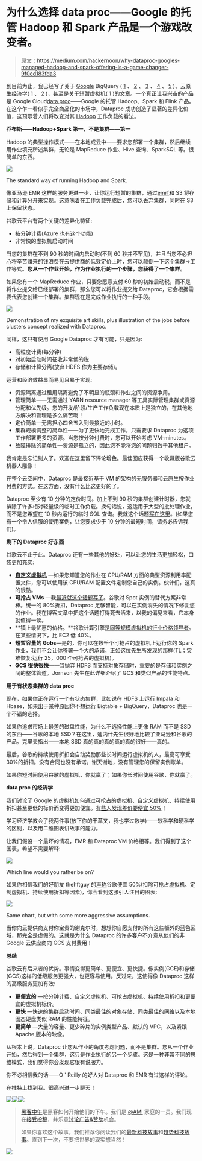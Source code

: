 # 为什么选择 data proc——Google 的托管 Hadoop 和 Spark 产品是一个游戏改变者。

> 原文：<https://medium.com/hackernoon/why-dataproc-googles-managed-hadoop-and-spark-offering-is-a-game-changer-9f0ed183fda3>

到目前为止，我已经写了关于 [Google](https://hackernoon.com/tagged/google) BigQuery ( [1](https://cloud.google.com/blog/big-data/2016/01/anatomy-of-a-bigquery-query) 、 [2](https://cloud.google.com/blog/big-data/2016/01/bigquery-under-the-hood) 、 [3](https://cloud.google.com/blog/big-data/2016/08/google-bigquery-continues-to-define-what-it-means-to-be-fully-managed) 、 [4](/p/6654841fa2dc) 、 [5](/google-cloud/paying-it-forward-how-bigquerys-data-ingest-breaks-tech-norms-8bfe2341f5eb) )、云原生经济学( [1](https://cloud.google.com/blog/big-data/2016/02/visualizing-the-mechanics-of-on-demand-pricing-in-big-data-technologies) 、 [2](https://cloud.google.com/blog/big-data/2016/02/understanding-bigquerys-rapid-scaling-and-simple-pricing) )，甚至是关于短暂虚拟机( [1](/@thetinot/google-clouds-spot-instances-win-big-and-you-should-too-5b244ca3facf#.soec2n94i) )的文章。一个真正让我兴奋的产品是 Google Cloud[data proc](https://cloud.google.com/dataproc/)——Google 的托管 Hadoop、Spark 和 Flink 产品。在这个乍一看似乎完全商品化的市场中，Dataproc 成功创造了显著的差异化价值，这预示着人们将改变对其 [Hadoop](https://hackernoon.com/tagged/hadoop) 工作负载的看法。

**乔布斯——Hadoop+Spark 第一，不是集群——第一**

Hadoop 的典型操作模式——在本地或云中——要求您部署一个集群，然后继续用作业填充所述集群，无论是 MapReduce 作业、Hive 查询、SparkSQL 等。很简单的东西。

![](img/7b1e4d6a67e72fbd226a974a6c0f92d4.png)

The standard way of running Hadoop and Spark.

像亚马逊 EMR 这样的服务更进一步，让你运行短暂的集群，通过[emrf](http://docs.aws.amazon.com/ElasticMapReduce/latest/DeveloperGuide/emr-plan-file-systems.html)和 S3 将存储和计算分开来实现。这意味着在工作负载完成后，您可以丢弃集群，同时在 S3 上保留状态。

谷歌云平台有两个关键的差异化特征:

*   按分钟计费(Azure 也有这个功能)
*   非常快的虚拟机启动时间

当您的集群在不到 90 秒的时间内启动时(不到 60 秒并不罕见)，并且当您不必担心将辛苦赚来的钱浪费在云提供商的低效定价上时，您可以颠倒一下这个集群->工作等式。**您从一个作业开始，作为作业执行的一个步骤，您获得了一个集群。**

如果您有一个 MapReduce 作业，只要您愿意支付 60 秒的初始启动税，而不是将作业提交给已经部署的集群，那么您可以将作业提交给 Dataproc，它会根据需要代表您创建一个集群。集群现在是完成作业执行的一种手段。

![](img/f3e891508f86f7bfe4b45fb8b4d9f0ff.png)

Demonstration of my exquisite art skills, plus illustration of the jobs before clusters concept realized with Dataproc.

同样，这只有使用 Google Dataproc 才有可能，只是因为:

*   高粒度计费(每分钟)
*   对初始启动时间征收非常低的税
*   存储和计算分离(放弃 HDFS 作为主要存储)。

运营和经济效益显而易见且易于实现:

*   资源隔离通过租用隔离避免了不明显的瓶颈和作业之间的资源争用。
*   管理简单——无需通过 YARN resource manager 等工具实际管理集群或资源分配和优先级。您的开发/阶段/生产工作负载现在本质上是独立的，在其他地方解决和管理是多么痛苦啊！
*   定价简单—无需担心四舍五入到最接近的小时。
*   集群规模调整的简单性——为了更快地完成工作，只需要求 Dataproc 为这项工作部署更多的资源。当您按分钟付费时，您可以开始考虑 VM-minutes。
*   故障排除的简单性—资源是孤立的，因此您不能将您的问题归咎于其他租户。

我肯定是忘记别人了。欢迎在这里留下评论增色。最佳回应获得一个收藏版谷歌云机器人雕像！

在整个云空间中，Dataproc 是最接近基于 VM 的架构的无服务器和云原生按作业付费的方式。在这方面，没有什么比这更好的了。

Dataproc 至少有 10 分钟的定价时间。加上不到 90 秒的集群创建计时器，您就排除了许多相对轻量级的临时工作负载。换句话说，这适用于大型的批处理作业，而不是您希望在 10 秒内运行的临时 SQL 查询。我就这个话题[写在这里](https://cloud.google.com/blog/big-data/2016/02/understanding-bigquerys-rapid-scaling-and-simple-pricing)。(如果您有一个令人信服的使用案例，让您要求少于 10 分钟的最短时间，请务必告诉我们)。

**剩下的 Dataproc 好东西**

谷歌云不止于此。Dataproc 还有一些其他的好处，可以让您的生活更加轻松，口袋更加充实:

*   [**自定义虚拟机**](https://cloud.google.com/custom-machine-types/) —如果您知道您的作业在 CPU/RAM 方面的典型资源利用率配置文件，您可以使用该 CPU/RAM 配置文件定制您自己的实例。伙计们，这真的很酷。
*   **可抢占 VMs** —我[最近就这个话题写了](/@thetinot/google-clouds-spot-instances-win-big-and-you-should-too-5b244ca3facf#.4yknmlbzx)。谷歌对 Spot 实例的替代方案非常棒。统一的 80%折扣，Dataproc 足够智能，可以在实例消失的情况下修复您的作业。我在博客文章中把这个话题打得死去活来，以我的偏见来看，它本身就值得一读。
*   **镇上最优惠的价格。**谷歌计算引擎[是同等规模虚拟机的行业价格领导者](http://fortune.com/2016/01/08/google-amazon-cloud-price-war/)。在某些情况下，比 EC2 低 40%。
*   **短暂容量的 Gobs**—是的，你可以在数千个可抢占的虚拟机上运行你的 Spark 作业，我们不会让你签署一个大的承诺，正如这位先生所发现的那样(TL；灾难恢复:运行 25，000 个可抢占的虚拟机)。
*   **GCS 很快很快**——当抛弃 HDFS 而支持对象存储时，重要的是存储和实例之间的整体管道。Jornson 先生在此详细介绍了 GCS 和类似产品的性能特点。

**用于有状态集群的 data proc**

现在，如果你正在运行一个有状态集群，比如说在 HDFS 上运行 Impala 和 Hbase，如果出于某种原因你不想运行 Bigtable + BigQuery，Dataproc 也是一个不错的选择。

如果你追求市场上最差的磁盘性能，为什么不选择性能上更像 RAM 而不是 SSD 的东西——谷歌的本地 SSD？在这里，迪内什先生很好地比较了亚马逊和谷歌的产品。克里夫指出——本地 SSD 真的真的真的真的真的很好——真的。

最后，谷歌的持续使用折扣会自动奖励那些长时间运行虚拟机的人，最高可享受 30%的折扣。没有合同也没有承诺。谢天谢地，没有管理您的保留实例账单。

如果你短时间使用谷歌的虚拟机，你就赢了；如果你长时间使用谷歌，你就赢了。

**data proc 的经济学**

我们讨论了 Google 的虚拟机如何通过可抢占的虚拟机、自定义虚拟机、持续使用折扣甚至更低的标价而变得更加便宜。[有些人发现差价要便宜 50%](https://thehftguy.com/2016/11/18/google-cloud-is-50-cheaper-than-aws/)！

学习经济学教会了我两件事(放下你的干草叉，我也学过数学)——软科学和硬科学的区别，以及用二维图表讲故事的能力。

让我们假设一个最坏的情况，EMR 和 Dataproc VM 价格相等。我们得到了这个图表，希望不需要解释:

![](img/493e17899f5f22d406a10681fb86f1d5.png)

Which line would you rather be on?

如果你相信我们的好朋友 thehftguy 的[声称](https://thehftguy.com/2016/11/18/google-cloud-is-50-cheaper-than-aws/)谷歌便宜 50%(扣除可抢占虚拟机、定制虚拟机、持续使用折扣等因素)，你会看到这张引人注目的图表:

![](img/dfb78a8438f3d2830ad40c2c12d5b0ff.png)

Same chart, but with some more aggressive assumptions.

当你向云提供商支付你宝贵的谢克尔时，想想你自愿支付的所有这些额外的蓝色区域，那完全是虚假的。这就是为什么 Dataproc 的许多客户不介意从他们的非 Google 云供应商向 GCS 支付费用！

**总结**

谷歌云有后来者的优势。事情变得更简单、更便宜、更快捷。像实例(GCE)和存储(GCS)这样的低级服务更强大，也更容易使用。反过来，这使得像 Dataproc 这样的高级服务更加有效:

*   **更便宜的** —按分钟计费、自定义虚拟机、可抢占虚拟机、持续使用折扣和更便宜的虚拟机标价。
*   **更快** —快速的集群启动时间、同类最佳的对象存储、同类最佳的网络以及本地固态硬盘类似 RAM 的性能特征。
*   **更简单** —大量的容量、更少碎片的实例类型产品、默认的 VPC，以及紧跟 Apache 版本的映像。

从根本上说，Dataproc 让您从作业的角度考虑问题，而不是集群。您从一个作业开始，然后得到一个集群，这只是作业执行的另一个步骤。这是一种非常不同的思维模式，我们觉得你会发现它很有说服力。

你不必相信我的话——O ' Reilly 的好人对 Dataproc 和 EMR 有过这样的评论。

在推特上找到我。很高兴进一步聊天！

[![](img/50ef4044ecd4e250b5d50f368b775d38.png)](http://bit.ly/HackernoonFB)[![](img/979d9a46439d5aebbdcdca574e21dc81.png)](https://goo.gl/k7XYbx)[![](img/2930ba6bd2c12218fdbbf7e02c8746ff.png)](https://goo.gl/4ofytp)

> [黑客中午](http://bit.ly/Hackernoon)是黑客如何开始他们的下午。我们是 [@AMI](http://bit.ly/atAMIatAMI) 家庭的一员。我们现在[接受投稿](http://bit.ly/hackernoonsubmission)，并乐意[讨论广告&赞助](mailto:partners@amipublications.com)机会。
> 
> 如果你喜欢这个故事，我们推荐你阅读我们的[最新科技故事](http://bit.ly/hackernoonlatestt)和[趋势科技故事](https://hackernoon.com/trending)。直到下一次，不要把世界的现实想当然！

![](img/be0ca55ba73a573dce11effb2ee80d56.png)